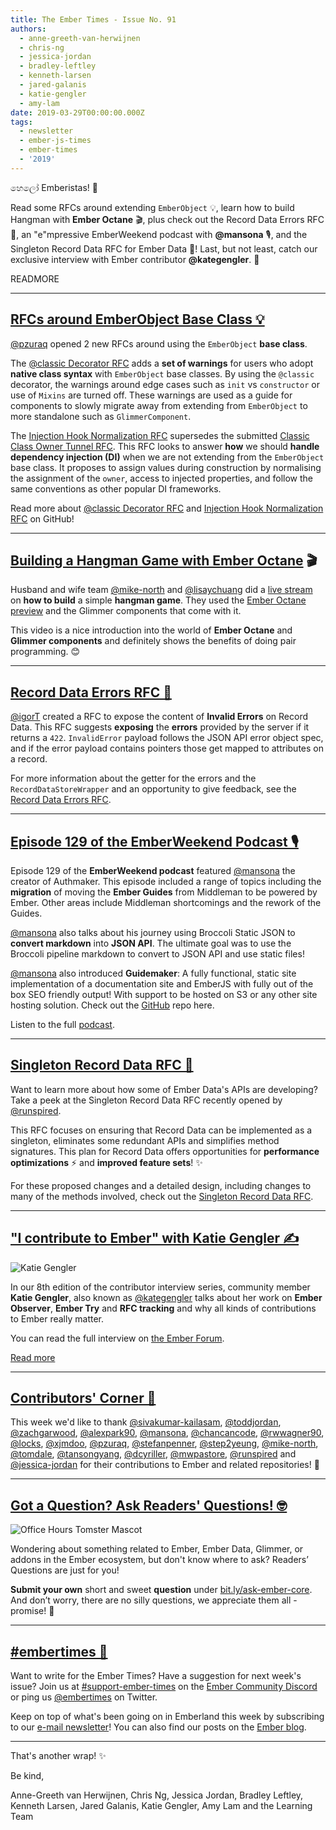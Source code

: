 ```yaml
---
title: The Ember Times - Issue No. 91
authors:
  - anne-greeth-van-herwijnen
  - chris-ng
  - jessica-jordan
  - bradley-leftley
  - kenneth-larsen
  - jared-galanis
  - katie-gengler
  - amy-lam
date: 2019-03-29T00:00:00.000Z
tags:
  - newsletter
  - ember-js-times
  - ember-times
  - '2019'
---
```



හෙලෝ Emberistas! 🐹

<!--alex ignore hangman-hangwoman-->
Read some RFCs around extending `EmberObject` 💡, learn how to build Hangman with **Ember Octane** 🎬, plus check out the Record Data Errors RFC 📇, an "e"mpressive EmberWeekend podcast with **@mansona** 🎙, and the Singleton Record Data RFC for Ember Data 💾! Last, but not least, catch our exclusive interview with Ember contributor **@kategengler**. 🚀

READMORE

---

## [RFCs around EmberObject Base Class 💡](https://github.com/emberjs/rfcs/pulls)

[@pzuraq](https://github.com/pzuraq) opened 2 new RFCs around using the `EmberObject` **base class**.

The [@classic Decorator RFC](https://github.com/emberjs/rfcs/pull/468) adds a **set of warnings** for users who adopt **native class syntax** with `EmberObject` base classes. By using the `@classic` decorator, the warnings around edge cases such as `init` vs `constructor` or use of `Mixins` are turned off. These warnings are used as a guide for components to slowly migrate away from extending from `EmberObject` to more standalone such as `GlimmerComponent`.

The [Injection Hook Normalization RFC](https://github.com/emberjs/rfcs/pull/467) supersedes the submitted [Classic Class Owner Tunnel RFC](https://github.com/emberjs/rfcs/pull/451). This RFC looks to answer **how** we should **handle dependency injection (DI)** when we are not extending from the `EmberObject` base class. It proposes to assign values during construction by normalising the assignment of the `owner`, access to injected properties, and follow the same conventions as other popular DI frameworks.

Read more about [@classic Decorator RFC](https://github.com/emberjs/rfcs/pull/468) and [Injection Hook Normalization RFC](https://github.com/emberjs/rfcs/pull/467) on GitHub!

---

<!--alex ignore hangman-hangwoman-->
## [Building a Hangman Game with Ember Octane](https://www.twitch.tv/videos/400723351) 🎬

<!--alex ignore hangman-hangwoman-->
Husband and wife team [@mike-north](https://github.com/mike-north) and [@lisaychuang](https://github.com/lisaychuang) did a [live stream](https://www.twitch.tv/videos/400723351) on **how to build** a simple **hangman game**. They used the [Ember Octane preview](https://emberjs.com/editions/octane/) and the Glimmer components that come with it.

This video is a nice introduction into the world of **Ember Octane** and **Glimmer components** and definitely shows the benefits of doing pair programming. 😊

---

## [Record Data Errors RFC 📇](https://github.com/emberjs/rfcs/pull/465)

<!--alex ignore invalid-->
[@igorT](https://github.com/igorT) created a RFC to expose the content of **Invalid Errors** on Record Data. This RFC suggests **exposing** the **errors** provided by the server if it returns a `422`. `InvalidError` payload follows the JSON API error object spec, and if the error payload contains pointers those get mapped to attributes on a record.

For more information about the getter for the errors and the `RecordDataStoreWrapper` and an opportunity to give feedback, see the [Record Data Errors RFC](https://github.com/emberjs/rfcs/pull/465).

---

## [Episode 129 of the EmberWeekend Podcast 🎙](https://emberweekend.com/episodes/empress-the-ember-press)

<!--alex ignore middleman-middlewoman-->
Episode 129 of the **EmberWeekend podcast** featured [@mansona](https://github.com/mansona) the creator of Authmaker. This episode included a range of topics including the **migration** of moving the **Ember Guides** from Middleman to be powered by Ember. Other areas include Middleman shortcomings and the rework of the Guides.

[@mansona](https://github.com/mansona) also talks about his journey using Broccoli Static JSON to **convert markdown** into **JSON API**. The ultimate goal was to use the Broccoli pipeline markdown to convert to JSON API and use static files!

[@mansona](https://github.com/mansona) also introduced **Guidemaker**:  A fully functional, static site implementation of a documentation site and EmberJS with fully out of the box SEO friendly output! With support to be hosted on S3 or any other site hosting solution. Check out the [GitHub](https://github.com/empress/guidemaker) repo here.

Listen to the full [podcast]( https://emberweekend.com/episodes/empress-the-ember-press).

---

## [Singleton Record Data RFC 💾](https://github.com/emberjs/rfcs/pull/461)
Want to learn more about how some of Ember Data's APIs are developing? Take a peek at the Singleton Record Data RFC recently opened by [@runspired](https://github.com/runspired).

This RFC focuses on ensuring that Record Data can be implemented as a singleton, eliminates some redundant APIs and simplifies method signatures. This plan for Record Data offers opportunities for **performance optimizations** ⚡️ and **improved feature sets**! ✨

For these proposed changes and a detailed design, including changes to many of the methods involved, check out the [Singleton Record Data RFC](https://github.com/emberjs/rfcs/pull/461).

---

## ["I contribute to Ember" with Katie Gengler ✍️](https://discuss.emberjs.com/t/i-contribute-to-ember-with-katie-gengler/16374)

<div class="float-right padded portrait-frame">
  <img alt="Katie Gengler" title="Katie Gengler - Contributor to Ember" src="/images/blog/emberjstimes/kategengler.jpeg" />
</div>

In our 8th edition of the contributor interview series, community member **Katie Gengler**, also known as [@kategengler](https://github.com/kategengler) talks about her work on **Ember Observer**, **Ember Try** and **RFC tracking** and why all kinds of contributions to Ember really matter.

You can read the full interview on [the Ember Forum](https://discuss.emberjs.com/t/i-contribute-to-ember-with-katie-gengler/16374).

<a class="ember-button ember-button--centered" href="https://discuss.emberjs.com/t/i-contribute-to-ember-with-katie-gengler/16374">Read more</a>

---

## [Contributors' Corner 👏](https://guides.emberjs.com/release/contributing/repositories/)

<p>This week we'd like to thank <a href="https://github.com/sivakumar-kailasam" target="gh-user">@sivakumar-kailasam</a>, <a href="https://github.com/toddjordan" target="gh-user">@toddjordan</a>, <a href="https://github.com/zachgarwood" target="gh-user">@zachgarwood</a>, <a href="https://github.com/alexpark90" target="gh-user">@alexpark90</a>, <a href="https://github.com/mansona" target="gh-user">@mansona</a>, <a href="https://github.com/chancancode" target="gh-user">@chancancode</a>, <a href="https://github.com/rwwagner90" target="gh-user">@rwwagner90</a>, <a href="https://github.com/locks" target="gh-user">@locks</a>, <a href="https://github.com/xjmdoo" target="gh-user">@xjmdoo</a>, <a href="https://github.com/pzuraq" target="gh-user">@pzuraq</a>, <a href="https://github.com/stefanpenner" target="gh-user">@stefanpenner</a>, <a href="https://github.com/step2yeung" target="gh-user">@step2yeung</a>, <a href="https://github.com/mike-north" target="gh-user">@mike-north</a>, <a href="https://github.com/tomdale" target="gh-user">@tomdale</a>, <a href="https://github.com/tansongyang" target="gh-user">@tansongyang</a>, <a href="https://github.com/dcyriller" target="gh-user">@dcyriller</a>, <a href="https://github.com/mwpastore" target="gh-user">@mwpastore</a>, <a href="https://github.com/runspired" target="gh-user">@runspired</a> and <a href="https://github.com/jessica-jordan" target="gh-user">@jessica-jordan</a>  for their contributions to Ember and related repositories! 💖</p>

---

## [Got a Question? Ask Readers' Questions! 🤓](https://docs.google.com/forms/d/e/1FAIpQLScqu7Lw_9cIkRtAiXKitgkAo4xX_pV1pdCfMJgIr6Py1V-9Og/viewform)

<div class="blog-row">
  <img class="float-right small transparent padded" alt="Office Hours Tomster Mascot" title="Readers' Questions" src="/images/tomsters/officehours.png" />

  <p>Wondering about something related to Ember, Ember Data, Glimmer, or addons in the Ember ecosystem, but don't know where to ask? Readers’ Questions are just for you!</p>

<p><strong>Submit your own</strong> short and sweet <strong>question</strong> under <a href="https://bit.ly/ask-ember-core" target="rq">bit.ly/ask-ember-core</a>. And don’t worry, there are no silly questions, we appreciate them all - promise! 🤞</p>

</div>

---

## [#embertimes 📰](https://emberjs.com/blog/tags/newsletter.html)

Want to write for the Ember Times? Have a suggestion for next week's issue? Join us at [#support-ember-times](https://discordapp.com/channels/480462759797063690/485450546887786506) on the [Ember Community Discord](https://discordapp.com/invite/zT3asNS) or ping us [@embertimes](https://twitter.com/embertimes) on Twitter.

Keep on top of what's been going on in Emberland this week by subscribing to our [e-mail newsletter](https://the-emberjs-times.ongoodbits.com/)! You can also find our posts on the [Ember blog](https://emberjs.com/blog/tags/newsletter.html).

---

That's another wrap! ✨

Be kind,


Anne-Greeth van Herwijnen, Chris Ng, Jessica Jordan, Bradley Leftley, Kenneth Larsen, Jared Galanis, Katie Gengler, Amy Lam and the Learning Team
